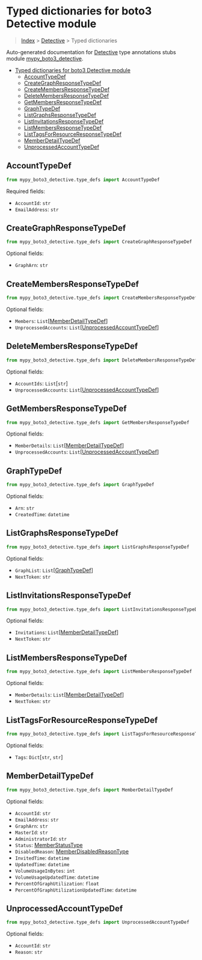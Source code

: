 # Typed dictionaries for boto3 Detective module

> [Index](..) > [Detective](.) > Typed dictionaries

Auto-generated documentation for
[Detective](https://boto3.amazonaws.com/v1/documentation/api/1.17.77/reference/services/detective.html#Detective)
type annotations stubs module
[mypy_boto3_detective](https://pypi.org/project/mypy-boto3-detective/).

- [Typed dictionaries for boto3 Detective module](#typed-dictionaries-for-boto3-detective-module)
  - [AccountTypeDef](#accounttypedef)
  - [CreateGraphResponseTypeDef](#creategraphresponsetypedef)
  - [CreateMembersResponseTypeDef](#createmembersresponsetypedef)
  - [DeleteMembersResponseTypeDef](#deletemembersresponsetypedef)
  - [GetMembersResponseTypeDef](#getmembersresponsetypedef)
  - [GraphTypeDef](#graphtypedef)
  - [ListGraphsResponseTypeDef](#listgraphsresponsetypedef)
  - [ListInvitationsResponseTypeDef](#listinvitationsresponsetypedef)
  - [ListMembersResponseTypeDef](#listmembersresponsetypedef)
  - [ListTagsForResourceResponseTypeDef](#listtagsforresourceresponsetypedef)
  - [MemberDetailTypeDef](#memberdetailtypedef)
  - [UnprocessedAccountTypeDef](#unprocessedaccounttypedef)

## AccountTypeDef

```python
from mypy_boto3_detective.type_defs import AccountTypeDef
```

Required fields:

- `AccountId`: `str`
- `EmailAddress`: `str`

## CreateGraphResponseTypeDef

```python
from mypy_boto3_detective.type_defs import CreateGraphResponseTypeDef
```

Optional fields:

- `GraphArn`: `str`

## CreateMembersResponseTypeDef

```python
from mypy_boto3_detective.type_defs import CreateMembersResponseTypeDef
```

Optional fields:

- `Members`:
  `List`\[[MemberDetailTypeDef](./type_defs.md#memberdetailtypedef)\]
- `UnprocessedAccounts`:
  `List`\[[UnprocessedAccountTypeDef](./type_defs.md#unprocessedaccounttypedef)\]

## DeleteMembersResponseTypeDef

```python
from mypy_boto3_detective.type_defs import DeleteMembersResponseTypeDef
```

Optional fields:

- `AccountIds`: `List`\[`str`\]
- `UnprocessedAccounts`:
  `List`\[[UnprocessedAccountTypeDef](./type_defs.md#unprocessedaccounttypedef)\]

## GetMembersResponseTypeDef

```python
from mypy_boto3_detective.type_defs import GetMembersResponseTypeDef
```

Optional fields:

- `MemberDetails`:
  `List`\[[MemberDetailTypeDef](./type_defs.md#memberdetailtypedef)\]
- `UnprocessedAccounts`:
  `List`\[[UnprocessedAccountTypeDef](./type_defs.md#unprocessedaccounttypedef)\]

## GraphTypeDef

```python
from mypy_boto3_detective.type_defs import GraphTypeDef
```

Optional fields:

- `Arn`: `str`
- `CreatedTime`: `datetime`

## ListGraphsResponseTypeDef

```python
from mypy_boto3_detective.type_defs import ListGraphsResponseTypeDef
```

Optional fields:

- `GraphList`: `List`\[[GraphTypeDef](./type_defs.md#graphtypedef)\]
- `NextToken`: `str`

## ListInvitationsResponseTypeDef

```python
from mypy_boto3_detective.type_defs import ListInvitationsResponseTypeDef
```

Optional fields:

- `Invitations`:
  `List`\[[MemberDetailTypeDef](./type_defs.md#memberdetailtypedef)\]
- `NextToken`: `str`

## ListMembersResponseTypeDef

```python
from mypy_boto3_detective.type_defs import ListMembersResponseTypeDef
```

Optional fields:

- `MemberDetails`:
  `List`\[[MemberDetailTypeDef](./type_defs.md#memberdetailtypedef)\]
- `NextToken`: `str`

## ListTagsForResourceResponseTypeDef

```python
from mypy_boto3_detective.type_defs import ListTagsForResourceResponseTypeDef
```

Optional fields:

- `Tags`: `Dict`\[`str`, `str`\]

## MemberDetailTypeDef

```python
from mypy_boto3_detective.type_defs import MemberDetailTypeDef
```

Optional fields:

- `AccountId`: `str`
- `EmailAddress`: `str`
- `GraphArn`: `str`
- `MasterId`: `str`
- `AdministratorId`: `str`
- `Status`: [MemberStatusType](./literals.md#memberstatustype)
- `DisabledReason`:
  [MemberDisabledReasonType](./literals.md#memberdisabledreasontype)
- `InvitedTime`: `datetime`
- `UpdatedTime`: `datetime`
- `VolumeUsageInBytes`: `int`
- `VolumeUsageUpdatedTime`: `datetime`
- `PercentOfGraphUtilization`: `float`
- `PercentOfGraphUtilizationUpdatedTime`: `datetime`

## UnprocessedAccountTypeDef

```python
from mypy_boto3_detective.type_defs import UnprocessedAccountTypeDef
```

Optional fields:

- `AccountId`: `str`
- `Reason`: `str`
